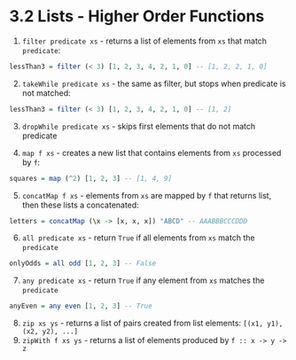 # 3.2 Lists - Higher Order Functions

1. `filter predicate xs` - returns a list of elements from `xs` that match `predicate`:

```haskell
lessThan3 = filter (< 3) [1, 2, 3, 4, 2, 1, 0] -- [1, 2, 2, 1, 0]
```

2. `takeWhile predicate xs` - the same as filter, but stops when predicate
is not matched:

```haskell
lessThan3 = filter (< 3) [1, 2, 3, 4, 2, 1, 0] -- [1, 2]
```

3. `dropWhile predicate xs` - skips first elements that do not match predicate

4. `map f xs` - creates a new list that contains elements from `xs` processed by `f`:

```haskell
squares = map (^2) [1, 2, 3] -- [1, 4, 9]
```

5. `concatMap f xs` - elements from `xs` are mapped by `f` that returns list,
then these lists a concatenated:

```haskell
letters = concatMap (\x -> [x, x, x]) "ABCD" -- AAABBBCCCDDD
```

6. `all predicate xs` - return `True` if all elements from `xs` match the `predicate`

```haskell
onlyOdds = all odd [1, 2, 3] -- False
```

7. `any predicate xs` - return `True` if any element from `xs` matches the `predicate`

```haskell
anyEven = any even [1, 2, 3] -- True
```

8. `zip xs ys` - returns a list of pairs created from list elements: `[(x1, y1), (x2, y2), ...]`
9. `zipWith f xs ys` - returns a list of elements produced by `f :: x -> y -> z`